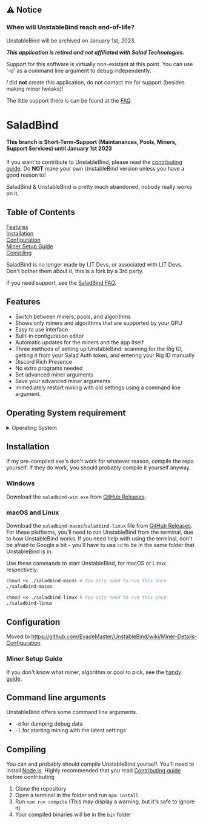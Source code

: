 ## ⚠️ Notice
### When will UnstableBind reach end-of-life?
UnstableBind will be archived on January 1st, 2023.

***This application is retired and not affiliated with Salad Technologies.***

Support for this software is virtually non-existant at this point. You can use '-d' as a command line argument to debug independently.

*I* did **not** create this application, do not contact me for support (besides making minor tweaks)!

The little support there is can be found at the [FAQ](https://github.com/EvadeMaster/UnstableBind/wiki/FAQ).

# SaladBind

#### This branch is Short-Term-Support (Maintanances, Pools, Miners, Support Services) until January 1st 2023

If you want to contribute to UnstableBind, please read the [contributing guide](https://github.com/EvadeMaster/UnstableBind/wiki/Contributing). Do **NOT** make your own UnstableBind version unless you have a good reason to!

SaladBind & UnstableBind is pretty much abandoned, nobody really works on it.

## Table of Contents

[Features](#Features) <br>
[Installation](#Installation) <br>
[Configuration](#Configuration) <br>
[Miner Setup Guide](#Miner-Setup-Guide) <br>
[Compiling](#Compiling)

SaladBind is no longer made by LIT Devs, or associated with LIT Devs. Don't bother them about it, this is a fork by a 3rd party.

If you need support, see the [SaladBind FAQ](https://github.com/EvadeMaster/UnstableBind/wiki/FAQ).

## Features

- Switch between miners, pools, and algorithms
- Shows only miners and algorithms that are supported by your GPU
- Easy to use interface
- Built-in configuration editor
- Automatic updates for the miners and the app itself
- Three methods of setting up UnstableBind: scanning for the Rig ID, getting it from your Salad Auth token, and entering your Rig ID manually
- Discord Rich Presence
- No extra programs needed
- Set advanced miner arguments
- Save your advanced miner arguments
- Immediately restart mining with old settings using a command line argument.

## Operating System requirement
<details>
<summary>Operating System</summary>

* Windows
  * Windows 7
  * Windows 8 & 8.1 (excluding Windows 8 RT & Windows 8.1 RT)
  * Windows 10 & 11
  * Windows Server 2012 R2
  * Windows Server 2016
  * Windows Server 2019
  * Windows Server 2022
  
* Linux
  * Any Linux distribution

* macOS
  * macOS 13 Ventura
  * macOS 12 Monterey
  * macOS 11 Big Sur
  * macOS 10.15 Catalina
  * macOS 10.14 Mojave
  * macOS 10.13 High Sierra

</details>


## Installation

If my pre-compiled exe's don't work for whatever reason, compile the repo yourself.
If they do work, you should probably compile it yourself anyway.

### Windows

Download the `saladbind-win.exe` from [GitHub Releases](https://github.com/EvadeMaster/UnstableBind/releases/latest).

### macOS and Linux

Download the `saladbind-macos`/`saladbind-linux` file from [GitHub Releases](https://github.com/EvadeMaster/UnstableBind/releases/latest). For these platforms, you'll need to run UnstableBind from the terminal, due to how UnstableBind works. If you need help with using the terminal, don't be afraid to Google a bit - you'll have to use `cd` to be in the same folder that UnstableBind is in.

Use these commands to start UnstableBind, for macOS or Linux respectively:

```bash
chmod +x ./saladbind-macos # You only need to run this once
./saladbind-macos
```

```bash
chmod +x ./saladbind-linux # You only need to run this once
./saladbind-linux
```

## Configuration

Moved to https://github.com/EvadeMaster/UnstableBind/wiki/Miner-Details-Configuration

### Miner Setup Guide

If you don't know what miner, algorithm or pool to pick, see the [handy guide](https://github.com/EvadeMaster/UnstableBind/wiki/Miner-guide).

## Command line arguments

UnstableBind offers some command line arguments.

- `-d` for dumping debug data
- `-l` for starting mining with the latest settings

## Compiling

You can and probably should compile UnstableBind yourself. You'll need to install [Node.js](https://nodejs.org/). Highly recommended that you read [Contributing guide](https://github.com/EvadeMaster/UnstableBind/wiki/Contributing) before contributing

1. Clone the repository
2. Open a terminal in the folder and run `npm install`
3. Run `npm run compile` (This may display a warning, but it's safe to ignore it)
4. Your compiled binaries will be in the `bin` folder

